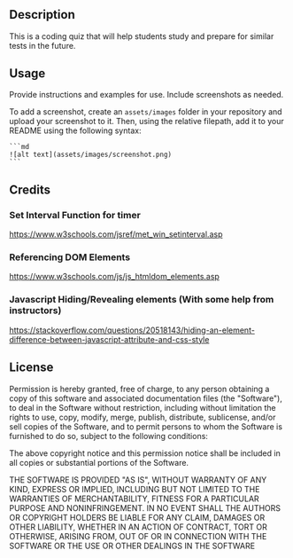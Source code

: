 # <my-coding-quiz->

## Description

This is a coding quiz that will help students study and prepare for similar tests in the future.

## Usage

Provide instructions and examples for use. Include screenshots as needed.

To add a screenshot, create an `assets/images` folder in your repository and upload your screenshot to it. Then, using the relative filepath, add it to your README using the following syntax:

    ```md
    ![alt text](assets/images/screenshot.png)
    ```

## Credits
### Set Interval Function for timer
https://www.w3schools.com/jsref/met_win_setinterval.asp
    
### Referencing DOM Elements
https://www.w3schools.com/js/js_htmldom_elements.asp
    
### Javascript Hiding/Revealing elements (With some help from instructors)
https://stackoverflow.com/questions/20518143/hiding-an-element-difference-between-javascript-attribute-and-css-style





## License

  Permission is hereby granted, free of charge, to any person obtaining a copy of this software and associated documentation files (the "Software"), to deal in the Software without restriction, including without limitation the rights to use, copy, modify, merge, publish, distribute, sublicense, and/or sell copies of the Software, and to permit persons to whom the Software is furnished to do so, subject to the following conditions:  
    
The above copyright notice and this permission notice shall be included in all copies or substantial portions of the Software. 
    
THE SOFTWARE IS PROVIDED "AS IS", WITHOUT WARRANTY OF ANY KIND, EXPRESS OR IMPLIED, INCLUDING BUT NOT LIMITED TO THE WARRANTIES OF MERCHANTABILITY, FITNESS FOR A PARTICULAR PURPOSE AND NONINFRINGEMENT. IN NO EVENT SHALL THE AUTHORS OR COPYRIGHT HOLDERS BE LIABLE FOR ANY CLAIM, DAMAGES OR OTHER LIABILITY, WHETHER IN AN ACTION OF CONTRACT, TORT OR OTHERWISE, ARISING FROM, OUT OF OR IN CONNECTION WITH THE SOFTWARE OR THE USE OR OTHER DEALINGS IN THE SOFTWARE


